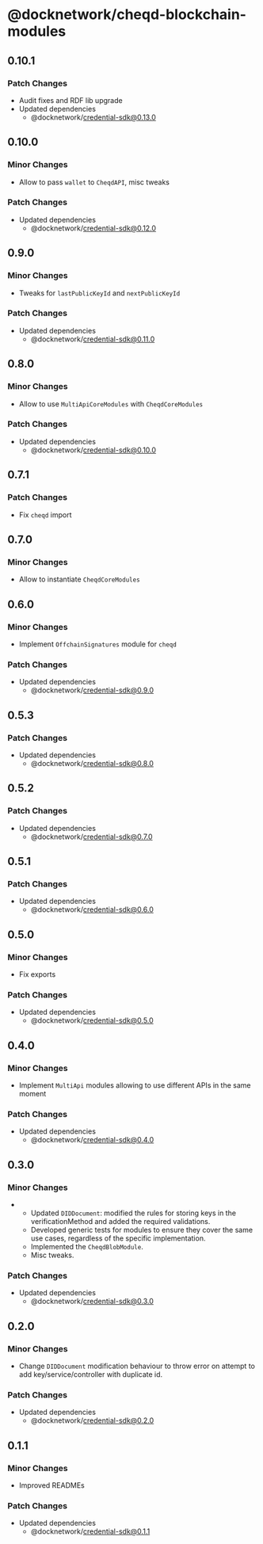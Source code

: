 # @docknetwork/cheqd-blockchain-modules

## 0.10.1

### Patch Changes

- Audit fixes and RDF lib upgrade
- Updated dependencies
  - @docknetwork/credential-sdk@0.13.0

## 0.10.0

### Minor Changes

- Allow to pass `wallet` to `CheqdAPI`, misc tweaks

### Patch Changes

- Updated dependencies
  - @docknetwork/credential-sdk@0.12.0

## 0.9.0

### Minor Changes

- Tweaks for `lastPublicKeyId` and `nextPublicKeyId`

### Patch Changes

- Updated dependencies
  - @docknetwork/credential-sdk@0.11.0

## 0.8.0

### Minor Changes

- Allow to use `MultiApiCoreModules` with `CheqdCoreModules`

### Patch Changes

- Updated dependencies
  - @docknetwork/credential-sdk@0.10.0

## 0.7.1

### Patch Changes

- Fix `cheqd` import

## 0.7.0

### Minor Changes

- Allow to instantiate `CheqdCoreModules`

## 0.6.0

### Minor Changes

- Implement `OffchainSignatures` module for `cheqd`

### Patch Changes

- Updated dependencies
  - @docknetwork/credential-sdk@0.9.0

## 0.5.3

### Patch Changes

- Updated dependencies
  - @docknetwork/credential-sdk@0.8.0

## 0.5.2

### Patch Changes

- Updated dependencies
  - @docknetwork/credential-sdk@0.7.0

## 0.5.1

### Patch Changes

- Updated dependencies
  - @docknetwork/credential-sdk@0.6.0

## 0.5.0

### Minor Changes

- Fix exports

### Patch Changes

- Updated dependencies
  - @docknetwork/credential-sdk@0.5.0

## 0.4.0

### Minor Changes

- Implement `MultiApi` modules allowing to use different APIs in the same moment

### Patch Changes

- Updated dependencies
  - @docknetwork/credential-sdk@0.4.0

## 0.3.0

### Minor Changes

- - Updated `DIDDocument`: modified the rules for storing keys in the verificationMethod and added the required validations.
  - Developed generic tests for modules to ensure they cover the same use cases, regardless of the specific implementation.
  - Implemented the `CheqdBlobModule`.
  - Misc tweaks.

### Patch Changes

- Updated dependencies
  - @docknetwork/credential-sdk@0.3.0

## 0.2.0

### Minor Changes

- Change `DIDDocument` modification behaviour to throw error on attempt to add key/service/controller with duplicate id.

### Patch Changes

- Updated dependencies
  - @docknetwork/credential-sdk@0.2.0

## 0.1.1

### Minor Changes

- Improved READMEs

### Patch Changes

- Updated dependencies
  - @docknetwork/credential-sdk@0.1.1
